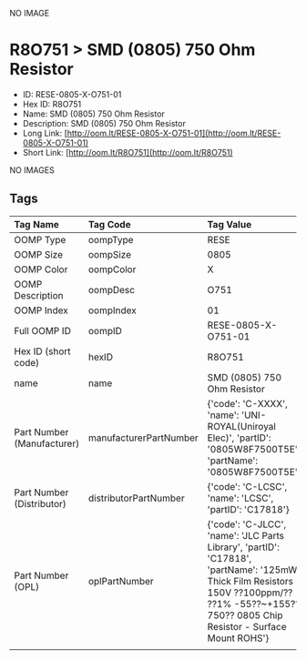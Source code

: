 


  
NO IMAGE  
# R8O751 > SMD (0805) 750 Ohm Resistor

- ID: RESE-0805-X-O751-01
- Hex ID: R8O751
- Name: SMD (0805) 750 Ohm Resistor
- Description: SMD (0805) 750 Ohm Resistor
- Long Link: [http://oom.lt/RESE-0805-X-O751-01](http://oom.lt/RESE-0805-X-O751-01)
- Short Link: [http://oom.lt/R8O751](http://oom.lt/R8O751)
  
NO IMAGES  
## Tags
  

|Tag Name|Tag Code|Tag Value|
| :--- | :--- | :--- |
|OOMP Type|oompType|RESE|
|OOMP Size|oompSize|0805|
|OOMP Color|oompColor|X|
|OOMP Description|oompDesc|O751|
|OOMP Index|oompIndex|01|
|Full OOMP ID|oompID|RESE-0805-X-O751-01|
|Hex ID (short code)|hexID|R8O751|
|name|name|SMD (0805) 750 Ohm Resistor|
|Part Number (Manufacturer)|manufacturerPartNumber|{'code': 'C-XXXX', 'name': 'UNI-ROYAL(Uniroyal Elec)', 'partID': '0805W8F7500T5E', 'partName': '0805W8F7500T5E'}|
|Part Number (Distributor)|distributorPartNumber|{'code': 'C-LCSC', 'name': 'LCSC', 'partID': 'C17818'}|
|Part Number (OPL)|oplPartNumber|{'code': 'C-JLCC', 'name': 'JLC Parts Library', 'partID': 'C17818', 'partName': '125mW Thick Film Resistors 150V ??100ppm/?? ??1% -55??~+155?? 750?? 0805  Chip Resistor - Surface Mount ROHS'}|
||||
